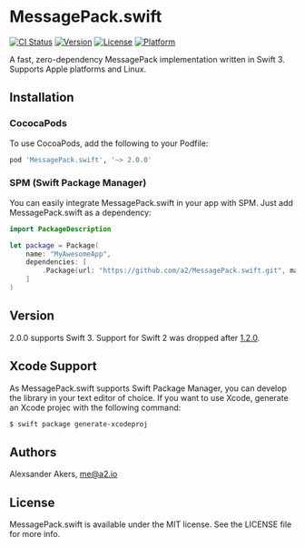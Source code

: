 MessagePack.swift
=================

[![CI Status](http://img.shields.io/travis/a2/MessagePack.swift.svg?style=flat)](https://travis-ci.org/a2/MessagePack.swift)
[![Version](https://img.shields.io/cocoapods/v/MessagePack.swift.svg?style=flat)](http://cocoapods.org/pods/MessagePack.swift)
[![License](https://img.shields.io/cocoapods/l/MessagePack.swift.svg?style=flat)](http://cocoapods.org/pods/MessagePack.swift)
[![Platform](https://img.shields.io/cocoapods/p/MessagePack.swift.svg?style=flat)](http://cocoapods.org/pods/Oberholz)

A fast, zero-dependency MessagePack implementation written in Swift 3. Supports Apple platforms and Linux.

## Installation

### CococaPods

To use CocoaPods, add the following to your Podfile:

```ruby
pod 'MessagePack.swift', '~> 2.0.0'
```

### SPM (Swift Package Manager)

You can easily integrate MessagePack.swift in your app with SPM. Just add MessagePack.swift as a dependency:

```swift
import PackageDescription

let package = Package(
    name: "MyAwesomeApp",
    dependencies: [
        .Package(url: "https://github.com/a2/MessagePack.swift.git", majorVersion: 2, minor: 0),
    ]
)
```

## Version

2.0.0 supports Swift 3. Support for Swift 2 was dropped after [1.2.0](https://github.com/a2/MessagePack.swift/releases/tag/1.2.0).

## Xcode Support

As MessagePack.swift supports Swift Package Manager, you can develop the library in your text editor of choice. If you want to use Xcode, generate an Xcode projec with the following command:

```sh
$ swift package generate-xcodeproj
```

## Authors

Alexsander Akers, me@a2.io

## License

MessagePack.swift is available under the MIT license. See the LICENSE file for more info.
